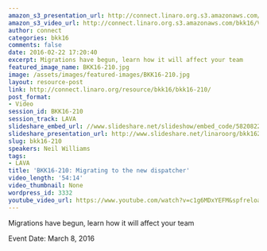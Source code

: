 ```yaml
---
amazon_s3_presentation_url: http://connect.linaro.org.s3.amazonaws.com/bkk16/Presentations/Tuesday/BKK16-210.pdf
amazon_s3_video_url: http://connect.linaro.org.s3.amazonaws.com/bkk16/Videos/Tuesday/BKK16-210%20Migrating%20to%20the%20new%20dispatcher.mp4
author: connect
categories: bkk16
comments: false
date: 2016-02-22 17:20:40
excerpt: Migrations have begun, learn how it will affect your team
featured_image_name: BKK16-210.jpg
image: /assets/images/featured-images/BKK16-210.jpg
layout: resource-post
link: http://connect.linaro.org/resource/bkk16/bkk16-210/
post_format:
- Video
session_id: BKK16-210
session_track: LAVA
slideshare_embed_url: //www.slideshare.net/slideshow/embed_code/58208223
slideshare_presentation_url: http://www.slideshare.net/linaroorg/bkk16210-migrating-to-the-new-dispatcher
slug: bkk16-210
speakers: Neil Williams
tags:
- LAVA
title: 'BKK16-210: Migrating to the new dispatcher'
video_length: '54:14'
video_thumbnail: None
wordpress_id: 3332
youtube_video_url: https://www.youtube.com/watch?v=c1g6MDxYEFM&spfreload=10
---
```


Migrations have begun, learn how it will affect your team

Event Date: March 8, 2016
